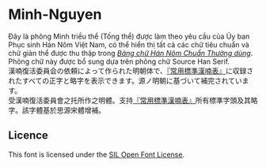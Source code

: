 # Minh-Nguyen
Đây là phông Minh triều thể (Tống thể) được làm theo yêu cầu của Ủy ban Phục sinh Hán Nôm Việt Nam, có thể hiển thị tất cả các chữ tiêu chuẩn và chữ giản thể được thu thập trong [*Bảng chữ Hán Nôm Chuẩn Thường dùng*](http://www.hannom-rcv.org/wi/index.php/%E6%A8%99%E6%BA%96%E5%8C%96:%E6%A6%9C%F0%A1%A8%B8%E6%BC%A2%E5%96%83%E6%BA%96). Phông chữ này được bổ sung dựa trên phông chữ Source Han Serif.  
漢喃復活委員会の依頼によって作られた明朝体で、[『常用標準漢喃表』](http://www.hannom-rcv.org/wi/index.php/%E6%A8%99%E6%BA%96%E5%8C%96:%E6%A6%9C%F0%A1%A8%B8%E6%BC%A2%E5%96%83%E6%BA%96)に収録されたすべての正字と略字を表示できます。源ノ明朝に基づいて補完されています。  
受漢喃復活委員會之托所作之明體。支持[『常用標準漢喃表』](http://www.hannom-rcv.org/wi/index.php/%E6%A8%99%E6%BA%96%E5%8C%96:%E6%A6%9C%F0%A1%A8%B8%E6%BC%A2%E5%96%83%E6%BA%96)所有標準字頭及其略字。該字體基於思源宋體增補。  

## Licence

This font is licensed under the [SIL Open Font License](https://scripts.sil.org/cms/scripts/page.php?site_id=nrsi&id=OFL).
